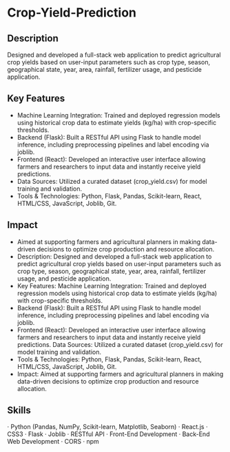 # Crop-Yield-Prediction


<h2>Description</h2>
Designed and developed a full-stack web application to predict agricultural crop yields based on user-input parameters such as crop type, season, geographical state, year, area, rainfall, fertilizer usage, and pesticide application.

<h2>Key Features</h2>

- Machine Learning Integration: Trained and deployed regression models using historical crop data to estimate yields (kg/ha) with crop-specific thresholds.
- Backend (Flask): Built a RESTful API using Flask to handle model inference, including preprocessing pipelines and label encoding via joblib.
- Frontend (React): Developed an interactive user interface allowing farmers and researchers to input data and instantly receive yield predictions.
- Data Sources: Utilized a curated dataset (crop_yield.csv) for model training and validation.
- Tools & Technologies: Python, Flask, Pandas, Scikit-learn, React, HTML/CSS, JavaScript, Joblib, Git.

<h2>Impact</h2>

- Aimed at supporting farmers and agricultural planners in making data-driven decisions to optimize crop production and resource allocation.
- Description: Designed and developed a full-stack web application to predict agricultural crop yields based on user-input parameters such as crop type, season, geographical state, year, area, rainfall, fertilizer usage, and pesticide application. 
- Key Features: Machine Learning Integration: Trained and deployed regression models using historical crop data to estimate yields (kg/ha) with crop-specific thresholds. 
- Backend (Flask): Built a RESTful API using Flask to handle model inference, including preprocessing pipelines and label encoding via joblib. 
- Frontend (React): Developed an interactive user interface allowing farmers and researchers to input data and instantly receive yield predictions. Data Sources: Utilized a curated dataset (crop_yield.csv) for model training and validation. 
- Tools & Technologies: Python, Flask, Pandas, Scikit-learn, React, HTML/CSS, JavaScript, Joblib, Git. 
- Impact: Aimed at supporting farmers and agricultural planners in making data-driven decisions to optimize crop production and resource allocation.

<h2>Skills</h2>
· Python (Pandas, NumPy, Scikit-learn, Matplotlib, Seaborn) 
· React.js 
· CSS3 
· Flask 
· Joblib 
· RESTful API 
· Front-End Development 
· Back-End Web Development 
· CORS 
· npm
